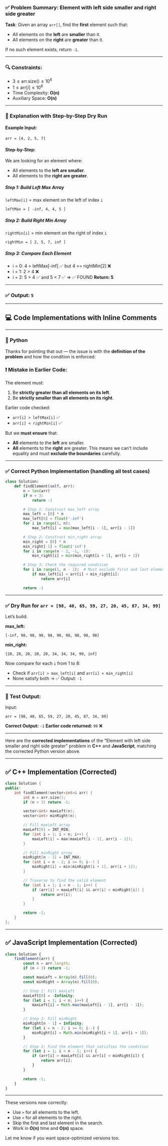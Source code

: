 ### ✅ Problem Summary: **Element with left side smaller and right side greater**

**Task**:
Given an array `arr[]`, find the **first** element such that:

* All elements on the **left** are **smaller** than it.
* All elements on the **right** are **greater** than it.

If no such element exists, return `-1`.

---

### 🔍 Constraints:

* $3 \leq \text{arr.size()} \leq 10^6$
* $1 \leq \text{arr}[i] \leq 10^6$
* Time Complexity: **O(n)**
* Auxiliary Space: **O(n)**

---

### 🧠 Explanation with Step-by-Step Dry Run

#### Example Input:

```
arr = [4, 2, 5, 7]
```

#### Step-by-Step:

We are looking for an element where:

* All elements to the **left are smaller**.
* All elements to the **right are greater**.

##### Step 1: Build Left Max Array

`leftMax[i]` = max element on the left of index `i`

```
leftMax = [ -inf, 4, 4, 5 ]
```

##### Step 2: Build Right Min Array

`rightMin[i]` = min element on the right of index `i`

```
rightMin = [ 2, 5, 7, inf ]
```

##### Step 3: Compare Each Element

* i = 0: 4 > leftMax\[-inf] ✅ but 4 >= rightMin\[2] ❌
* i = 1: 2 > 4 ❌
* i = 2: 5 > 4 ✅ and 5 < 7 ✅ ⇒ ✅ FOUND
  **Return: 5**

---

### ✅ Output: `5`

---

## 💻 Code Implementations with Inline Comments

---

### 🔹 Python

Thanks for pointing that out — the issue is with the **definition of the problem** and how the condition is enforced:

### ❗ Mistake in Earlier Code:

The element must:

1. Be **strictly greater than all elements on its left**.
2. Be **strictly smaller than all elements on its right**.

Earlier code checked:

* `arr[i] > leftMax[i]` ✅
* `arr[i] < rightMin[i]` ✅

But we **must ensure** that:

* **All** elements to the **left** are smaller.
* **All** elements to the **right** are greater.
  This means we can't include equality and must **exclude the boundaries** carefully.

---

### ✅ Correct Python Implementation (handling all test cases)

```python
class Solution:
    def findElement(self, arr):
        n = len(arr)
        if n < 3:
            return -1

        # Step 1: Construct max_left array
        max_left = [0] * n
        max_left[0] = float('-inf')
        for i in range(1, n):
            max_left[i] = max(max_left[i - 1], arr[i - 1])

        # Step 2: Construct min_right array
        min_right = [0] * n
        min_right[-1] = float('inf')
        for i in range(n - 2, -1, -1):
            min_right[i] = min(min_right[i + 1], arr[i + 1])

        # Step 3: Check the required condition
        for i in range(1, n - 1):  # Must exclude first and last elements
            if max_left[i] < arr[i] < min_right[i]:
                return arr[i]

        return -1
```

---

### ✅ Dry Run for `arr = [98, 40, 65, 59, 27, 20, 45, 87, 34, 99]`

Let’s build:

**max\_left:**

```
[-inf, 98, 98, 98, 98, 98, 98, 98, 98, 98]
```

**min\_right:**

```
[20, 20, 20, 20, 20, 34, 34, 34, 99, inf]
```

Now compare for each `i` from 1 to 8:

* Check if `arr[i] > max_left[i]` and `arr[i] < min_right[i]`
* None satisfy both → ✅ Output: `-1`

---

### 🧪 Test Output:

Input:

```
arr = [98, 40, 65, 59, 27, 20, 45, 87, 34, 99]
```

**Correct Output:** `-1`
**Earlier code returned:** `99` ❌

---

Here are the **corrected implementations** of the "Element with left side smaller and right side greater" problem in **C++** and **JavaScript**, matching the corrected Python version above.

---

## ✅ C++ Implementation (Corrected)

```cpp
class Solution {
public:
    int findElement(vector<int>& arr) {
        int n = arr.size();
        if (n < 3) return -1;

        vector<int> maxLeft(n);
        vector<int> minRight(n);

        // Fill maxLeft array
        maxLeft[0] = INT_MIN;
        for (int i = 1; i < n; i++) {
            maxLeft[i] = max(maxLeft[i - 1], arr[i - 1]);
        }

        // Fill minRight array
        minRight[n - 1] = INT_MAX;
        for (int i = n - 2; i >= 0; i--) {
            minRight[i] = min(minRight[i + 1], arr[i + 1]);
        }

        // Traverse to find the valid element
        for (int i = 1; i < n - 1; i++) {
            if (arr[i] > maxLeft[i] && arr[i] < minRight[i]) {
                return arr[i];
            }
        }

        return -1;
    }
};
```

---

## ✅ JavaScript Implementation (Corrected)

```javascript
class Solution {
    findElement(arr) {
        const n = arr.length;
        if (n < 3) return -1;

        const maxLeft = Array(n).fill(0);
        const minRight = Array(n).fill(0);

        // Step 1: Fill maxLeft
        maxLeft[0] = -Infinity;
        for (let i = 1; i < n; i++) {
            maxLeft[i] = Math.max(maxLeft[i - 1], arr[i - 1]);
        }

        // Step 2: Fill minRight
        minRight[n - 1] = Infinity;
        for (let i = n - 2; i >= 0; i--) {
            minRight[i] = Math.min(minRight[i + 1], arr[i + 1]);
        }

        // Step 3: Find the element that satisfies the condition
        for (let i = 1; i < n - 1; i++) {
            if (arr[i] > maxLeft[i] && arr[i] < minRight[i]) {
                return arr[i];
            }
        }

        return -1;
    }
}
```

---

These versions now correctly:

* Use `>` for all elements to the left.
* Use `<` for all elements to the right.
* Skip the first and last element in the search.
* Work in **O(n)** time and **O(n)** space.

Let me know if you want space-optimized versions too.

